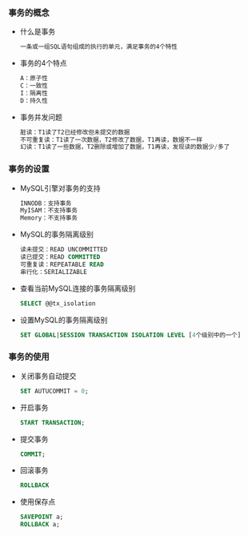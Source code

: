 ### 事务的概念

* 什么是事务

  ```sql
  一条或一组SQL语句组成的执行的单元，满足事务的4个特性
  ```

* 事务的4个特点

  ```sql
  A：原子性
  C：一致性
  I：隔离性
  D：持久性
  ```

* 事务并发问题

  ```sql
  脏读：T1读了T2已经修改但未提交的数据
  不可重复读：T1读了一次数据，T2修改了数据，T1再读，数据不一样
  幻读：T1读了一些数据，T2删除或增加了数据，T1再读，发现读的数据少/多了
  ```

### 事务的设置

* MySQL引擎对事务的支持

  ```sql
  INNODB：支持事务
  MyISAM：不支持事务
  Memory：不支持事务
  ```

* MySQL的事务隔离级别

  ```sql
  读未提交：READ UNCOMMITTED
  读已提交：READ COMMITTED
  可重复读：REPEATABLE READ
  串行化：SERIALIZABLE
  ```

* 查看当前MySQL连接的事务隔离级别

  ```sql
  SELECT @@tx_isolation
  ```

* 设置MySQL的事务隔离级别

  ```sql
  SET GLOBAL|SESSION TRANSACTION ISOLATION LEVEL [4个级别中的一个]
  ```

### 事务的使用

* 关闭事务自动提交

  ```sql
  SET AUTUCOMMIT = 0;
  ```

* 开启事务

  ```sql
  START TRANSACTION;
  ```

* 提交事务

  ```sql
  COMMIT;
  ```

* 回滚事务

  ```sql
  ROLLBACK
  ```

* 使用保存点

  ```sql
  SAVEPOINT a;
  ROLLBACK a;
  ```

  

